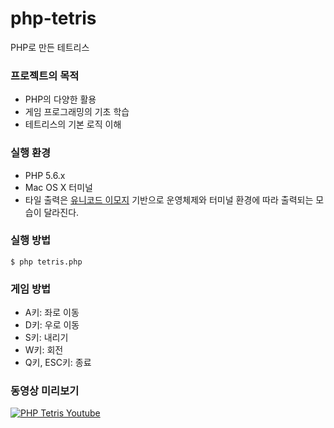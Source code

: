# php-tetris

PHP로 만든 테트리스

### 프로젝트의 목적
- PHP의 다양한 활용
- 게임 프로그래밍의 기초 학습
- 테트리스의 기본 로직 이해

### 실행 환경
- PHP 5.6.x
- Mac OS X 터미널
- 타일 출력은 [유니코드 이모지](http://unicode.org/emoji/charts/full-emoji-list.html) 기반으로 운영체제와 터미널 환경에 따라 출력되는 모습이 달라진다.

### 실행 방법
```
$ php tetris.php
```

### 게임 방법
- A키: 좌로 이동
- D키: 우로 이동
- S키: 내리기
- W키: 회전
- Q키, ESC키: 종료

### 동영상 미리보기
[![PHP Tetris Youtube](http://img.youtube.com/vi/NSJ8n_PlWHQ/0.jpg)](https://youtu.be/NSJ8n_PlWHQ)
